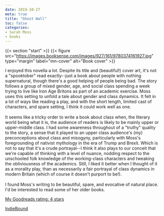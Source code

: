 ```yaml
---
date: 2019-10-27
meta: true
title: "Ghost Wall"
toc: false
categories:
- Sarah Moss
- books
---
```


{{< section "start" >}}
{{< figure src="https://images.booksense.com/images/927/161/9780374161927.jpg" type="margin" label="mn-cover" alt="Book cover" >}}

I enjoyed this novella a lot. Despite its title and (beautiful!) cover art, it's not a "spooktober" read exactly--just a book about people with nothing supernatural, though there's a good helping of people being bad. The story follows a group of mixed gender, age, and social class spending a week trying to live like Iron Age Britons as part of an academic exercise. Moss uses this setting to unfold a tale about gender and class dynamics. It felt in a lot of ways like reading a play, and with the short length, limited cast of characters, and spare setting, I think it could work well as one. <br /><br />It seems like a tricky order to write a book about class when, the literary world being what it is, the audience of readers is likely to be mainly upper or upper-middle class. I had some awareness throughout of a "truthy" quality to the story, a sense that it played to an upper class audience's (my) preconceptions about class and misogyny, particularly with Moss's foregrounding of nativist mythology in the era of Trump and Brexit. Which is not to say that it's a crude portrayal--I think it also plays to our conceit that we're capable of thinking with a level of nuance, nodding respect to the unschooled folk knowledge of the working-class characters and tweaking the obliviousness of the academics. Still, I liked it better when I thought of it as a morality play, than as necessarily a fair portrayal of class dynamics in modern Britain (which of course it doesn't purport to be!). <br /><br />I found Moss's writing to be beautiful, spare, and evocative of natural place. I'd be interested to read some of her older books.

[My Goodreads rating: 4 stars](https://www.goodreads.com/review/show/3017886993)  

[IndieBound](https://www.indiebound.org/book/9780374161927)
